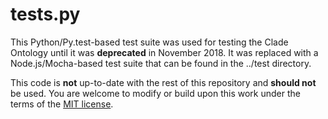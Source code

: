 tests.py
========

This Python/Py.test-based test suite was used for testing the Clade Ontology
until it was **deprecated** in November 2018. It was replaced with a
Node.js/Mocha-based test suite that can be found in the ../test directory.

This code is **not** up-to-date with the rest of this repository and **should not**
be used. You are welcome to modify or build upon this work under the terms of the
[MIT license](../LICENSE).
